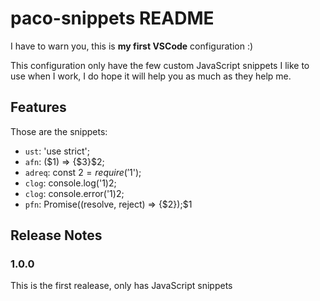 # paco-snippets README

I have to warn you, this is **my first VSCode** configuration :)

This configuration only have the few custom JavaScript snippets I like to use when I work, I do hope it will help you as much as they help me.

## Features

Those are the snippets:
- `ust`: 'use strict';
- `afn`: ($1) => {$3}$2;
- `adreq`: const $2 = require('$1');
- `clog`: console.log('$1)$2;
- `clog`: console.error('$1)$2;
- `pfn`: Promise((resolve, reject) => {$2});$1

## Release Notes

### 1.0.0

This is the first realease, only has JavaScript snippets
